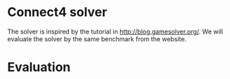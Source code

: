 # Connect4 solver

The solver is inspired by the tutorial in http://blog.gamesolver.org/. We will evaluate the solver by the same benchmark from the website.

# Evaluation



